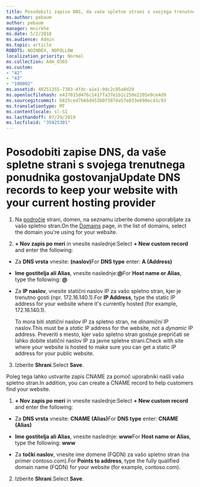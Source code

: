 ```yaml
---
title: Posodobiti zapise DNS, da vaše spletne strani s svojega trenutnega ponudnika gostovanja
ms.author: pebaum
author: pebaum
manager: mnirkhe
ms.date: 5/2/2018
ms.audience: Admin
ms.topic: article
ROBOTS: NOINDEX, NOFOLLOW
localization_priority: Normal
ms.collection: Adm_O365
ms.custom:
- "42"
- "43"
- "100002"
ms.assetid: 48251355-7383-4fdc-a1e1-9dc2c85a8d29
ms.openlocfilehash: e437015d476c1417fa37e1b1c250e2205e9ce4d9
ms.sourcegitcommit: b825ced7b66d452b0f3874a57e033e690ec41c93
ms.translationtype: MT
ms.contentlocale: sl-SI
ms.lasthandoff: 07/29/2019
ms.locfileid: "35925301"
---
```

# <a name="update-dns-records-to-keep-your-website-with-your-current-hosting-provider"></a><span data-ttu-id="ad119-102">Posodobiti zapise DNS, da vaše spletne strani s svojega trenutnega ponudnika gostovanja</span><span class="sxs-lookup"><span data-stu-id="ad119-102">Update DNS records to keep your website with your current hosting provider</span></span>

1. <span data-ttu-id="ad119-103">Na [področje](https://portal.office.com/adminportal/home#/Domains) strani, domen, na seznamu izberite domeno uporabljate za vašo spletno stran.</span><span class="sxs-lookup"><span data-stu-id="ad119-103">On the [Domains](https://portal.office.com/adminportal/home#/Domains) page, in the list of domains, select the domain you're using for your website.</span></span>

2. <span data-ttu-id="ad119-104">**+ Nov zapis po meri** in vnesite naslednje:</span><span class="sxs-lookup"><span data-stu-id="ad119-104">Select **+ New custom record** and enter the following:</span></span>

  - <span data-ttu-id="ad119-105">Za **DNS vrsta** vnesite: **(naslov)**</span><span class="sxs-lookup"><span data-stu-id="ad119-105">For **DNS type** enter: **A (Address)**</span></span>

  - <span data-ttu-id="ad119-106">**Ime gostitelja ali Alias**, vnesite naslednje:**@**</span><span class="sxs-lookup"><span data-stu-id="ad119-106">For **Host name or Alias**, type the following: **@**</span></span>

  - <span data-ttu-id="ad119-107">Za **IP naslov**, vnesite statični naslov IP za vašo spletno stran, kjer je trenutno gosti (npr. 172.16.140.1).</span><span class="sxs-lookup"><span data-stu-id="ad119-107">For **IP Address**, type the static IP address for your website where it's currently hosted (for example, 172.16.140.1).</span></span>

    <span data-ttu-id="ad119-108">To mora biti *statični* naslov IP za spletno stran, ne *dinamični* IP naslov.</span><span class="sxs-lookup"><span data-stu-id="ad119-108">This must be a  *static*  IP address for the website, not a  *dynamic*  IP address.</span></span> <span data-ttu-id="ad119-109">Preveriti s mesto, kjer vašo spletno stran gostuje prepričati se lahko dobite statični naslov IP za javne spletne strani.</span><span class="sxs-lookup"><span data-stu-id="ad119-109">Check with site where your website is hosted to make sure you can get a static IP address for your public website.</span></span>

3. <span data-ttu-id="ad119-110">Izberite **Shrani**.</span><span class="sxs-lookup"><span data-stu-id="ad119-110">Select **Save**.</span></span>

<span data-ttu-id="ad119-111">Poleg tega lahko ustvarite zapis CNAME za pomoč uporabniki našli vašo spletno stran.</span><span class="sxs-lookup"><span data-stu-id="ad119-111">In addition, you can create a CNAME record to help customers find your website.</span></span>
  
1. <span data-ttu-id="ad119-112">**+ Nov zapis po meri** in vnesite naslednje:</span><span class="sxs-lookup"><span data-stu-id="ad119-112">Select **+ New custom record** and enter the following:</span></span>

  - <span data-ttu-id="ad119-113">Za **DNS vrsta** vnesite: **CNAME (Alias)**</span><span class="sxs-lookup"><span data-stu-id="ad119-113">For **DNS type** enter: **CNAME (Alias)**</span></span>

  - <span data-ttu-id="ad119-114">**Ime gostitelja ali Alias**, vnesite naslednje: **www**</span><span class="sxs-lookup"><span data-stu-id="ad119-114">For **Host name or Alias**, type the following: **www**</span></span>

  - <span data-ttu-id="ad119-115">Za **točki naslov**, vnesite ime domene (FQDN) za vašo spletno stran (na primer contoso.com).</span><span class="sxs-lookup"><span data-stu-id="ad119-115">For **Points to address**, type the fully qualified domain name (FQDN) for your website (for example, contoso.com).</span></span>

2. <span data-ttu-id="ad119-116">Izberite **Shrani**.</span><span class="sxs-lookup"><span data-stu-id="ad119-116">Select **Save**.</span></span>
